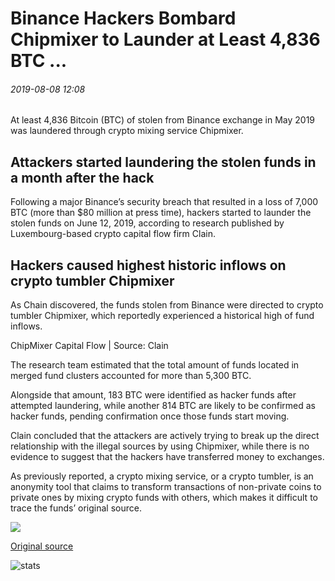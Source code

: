 # Binance Hackers Bombard Chipmixer to Launder at Least 4,836 BTC ...

###### 2019-08-08 12:08

At least 4,836 Bitcoin (BTC) of stolen from Binance exchange in May 2019 was laundered through crypto mixing service Chipmixer.

## Attackers started laundering the stolen funds in a month after the hack

Following a major Binance’s security breach that resulted in a loss of 7,000 BTC (more than $80 million at press time), hackers started to launder the stolen funds on June 12, 2019, according to research published by Luxembourg-based crypto capital flow firm Clain.

## Hackers caused highest historic inflows on crypto tumbler Chipmixer

As Chain discovered, the funds stolen from Binance were directed to crypto tumbler Chipmixer, which reportedly experienced a historical high of fund inflows.

ChipMixer Capital Flow | Source: Clain

The research team estimated that the total amount of funds located in merged fund clusters accounted for more than 5,300 BTC.

Alongside that amount, 183 BTC were identified as hacker funds after attempted laundering, while another 814 BTC are likely to be confirmed as hacker funds, pending confirmation once those funds start moving.

Clain concluded that the attackers are actively trying to break up the direct relationship with the illegal sources by using Chipmixer, while there is no evidence to suggest that the hackers have transferred money to exchanges.

As previously reported, a crypto mixing service, or a crypto tumbler, is an anonymity tool that claims to transform transactions of non-private coins to private ones by mixing crypto funds with others, which makes it difficult to trace the funds’ original source.

![](https://s3.cointelegraph.com/storage/uploads/view/40145b54cd22bb5a580498ffcaf95df3.png)

[Original source](https://cointelegraph.com/news/binance-hackers-bombard-chipmixer-to-launder-at-least-4-836-btc)

![stats](https://c.statcounter.com/11760860/0/a89fa40b/1/ "stats")